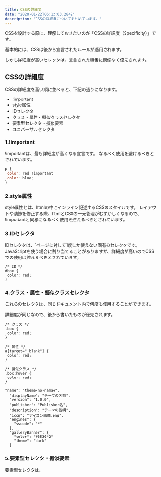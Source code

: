 ```yaml
---
title: CSSの詳細度
date: "2020-01-22T06:12:03.284Z"
description: "CSSの詳細度についてまとめています。"
---
```


CSSを設計する際に、理解しておきたいのが「CSSの詳細度（Specificity）」です。

基本的には、CSSは後から宣言されたルールが適用されます。

しかし詳細度が高いセレクタは、宣言された順番に関係なく優先されます。

## CSSの詳細度
CSSの詳細度を高い順に並べると、下記の通りになります。

 - !important
 - style属性
 - IDセレクタ
 - クラス・属性・擬似クラスセレクタ
 - 要素型セレクタ・擬似要素
 - ユニバーサルセレクタ

### 1.!important
!importantは、最も詳細度が高くなる宣言です。
なるべく使用を避けるべきとされています。

```CSS:test.js
p {
 color: red !important;
 color: blue;
}
```

### 2.style属性
style属性とは、htmlの中にインライン記述するCSSのスタイルです。
レイアウトや装飾を修正する際、htmlとCSSの一元管理がむずかしくなるので、
!importantと同様になるべく使用を控えるべきとされています。

### 3.IDセレクタ
IDセレクタは、1ページに対して1度しか使えない固有のセレクタです。
JavaScriptを使う場合に割り当てることがありますが、詳細度が高いのでCSSでの使用は控えるべきとされています。

```
/* ID */
#box {
 color: red;
}
```

### 4.クラス・属性・擬似クラスセレクタ
これらのセレクタは、同じドキュメント内で何度も使用することができます。

詳細度が同じなので、後から書いたものが優先されます。

```
/* クラス */
.box {
 color: red;
}
```

```
/* 属性 */
a[target="_blank"] {
 color: red;
}
```

```
/* 擬似クラス */
.box:hover {
 color: red;
}
```

```
"name": "theme-no-namae",
  "displayName": "テーマの名前",
  "version": "1.0.0",
  "publisher": "Publisher名",
  "description": "テーマの説明",
  "icon": "アイコン画像.png",
  "engines": {
    "vscode": "*"
  },
  "galleryBanner": {
    "color": "#353042",
    "theme": "dark"
  }
```

### 5.要素型セレクタ・擬似要素
要素型セレクタは、
